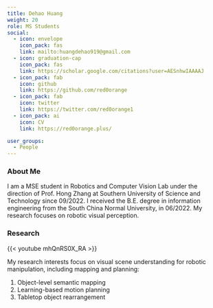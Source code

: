 ```yaml
---
title: Dehao Huang
weight: 20
role: MS Students
social:
  - icon: envelope 
    icon_pack: fas
    link: mailto:huangdehao919@gmail.com
  - icon: graduation-cap 
    icon_pack: fas
    link: https://scholar.google.com/citations?user=AESnhwIAAAAJ
  - icon_pack: fab
    icon: github
    link: https://github.com/red0orange
  - icon_pack: fab
    icon: twitter
    link: https://twitter.com/red0orange1
  - icon_pack: ai
    icon: CV
    link: https://red0orange.plus/

user_groups:
  - People
---
```

### About Me
I am a MSE student in Robotics and Computer Vision Lab under the direction of Prof. Hong Zhang at Southern University of Science and Technology since 09/2022. I received the B.E. degree in information engineering from the South China Normal University, in 06/2022. My research focuses on robotic visual perception.

### Research
{{< youtube mhQnRS0X_RA >}}

My research interests focus on visual scene understanding for robotic manipulation, including mapping and planning: 
1. Object-level semantic mapping 
2. Learning-based motion planning 
3. Tabletop object rearrangement


